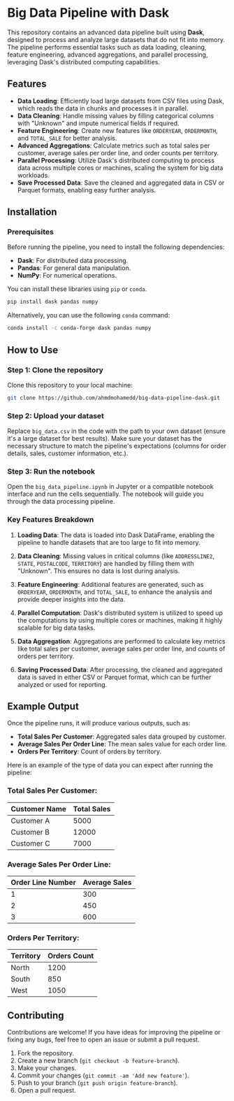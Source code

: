 # Big Data Pipeline with Dask

This repository contains an advanced data pipeline built using **Dask**, designed to process and analyze large datasets that do not fit into memory. The pipeline performs essential tasks such as data loading, cleaning, feature engineering, advanced aggregations, and parallel processing, leveraging Dask's distributed computing capabilities.

## Features
- **Data Loading**: Efficiently load large datasets from CSV files using Dask, which reads the data in chunks and processes it in parallel.
- **Data Cleaning**: Handle missing values by filling categorical columns with "Unknown" and impute numerical fields if required.
- **Feature Engineering**: Create new features like `ORDERYEAR`, `ORDERMONTH`, and `TOTAL_SALE` for better analysis.
- **Advanced Aggregations**: Calculate metrics such as total sales per customer, average sales per order line, and order counts per territory.
- **Parallel Processing**: Utilize Dask's distributed computing to process data across multiple cores or machines, scaling the system for big data workloads.
- **Save Processed Data**: Save the cleaned and aggregated data in CSV or Parquet formats, enabling easy further analysis.

## Installation

### Prerequisites
Before running the pipeline, you need to install the following dependencies:
- **Dask**: For distributed data processing.
- **Pandas**: For general data manipulation.
- **NumPy**: For numerical operations.

You can install these libraries using `pip` or `conda`.

```bash
pip install dask pandas numpy
```

Alternatively, you can use the following `conda` command:
```bash
conda install -c conda-forge dask pandas numpy
```

## How to Use

### Step 1: Clone the repository

Clone this repository to your local machine:

```bash
git clone https://github.com/ahmdmohamedd/big-data-pipeline-dask.git
```

### Step 2: Upload your dataset

Replace `big_data.csv` in the code with the path to your own dataset (ensure it's a large dataset for best results). Make sure your dataset has the necessary structure to match the pipeline's expectations (columns for order details, sales, customer information, etc.).

### Step 3: Run the notebook

Open the `big_data_pipeline.ipynb` in Jupyter or a compatible notebook interface and run the cells sequentially. The notebook will guide you through the data processing pipeline.

### Key Features Breakdown
1. **Loading Data**:
   The data is loaded into Dask DataFrame, enabling the pipeline to handle datasets that are too large to fit into memory.
   
2. **Data Cleaning**:
   Missing values in critical columns (like `ADDRESSLINE2`, `STATE`, `POSTALCODE`, `TERRITORY`) are handled by filling them with "Unknown". This ensures no data is lost during analysis.

3. **Feature Engineering**:
   Additional features are generated, such as `ORDERYEAR`, `ORDERMONTH`, and `TOTAL_SALE`, to enhance the analysis and provide deeper insights into the data.

4. **Parallel Computation**:
   Dask's distributed system is utilized to speed up the computations by using multiple cores or machines, making it highly scalable for big data tasks.

5. **Data Aggregation**:
   Aggregations are performed to calculate key metrics like total sales per customer, average sales per order line, and counts of orders per territory.

6. **Saving Processed Data**:
   After processing, the cleaned and aggregated data is saved in either CSV or Parquet format, which can be further analyzed or used for reporting.

## Example Output
Once the pipeline runs, it will produce various outputs, such as:
- **Total Sales Per Customer**: Aggregated sales data grouped by customer.
- **Average Sales Per Order Line**: The mean sales value for each order line.
- **Orders Per Territory**: Count of orders by territory.

Here is an example of the type of data you can expect after running the pipeline:

### Total Sales Per Customer:
| Customer Name   | Total Sales |
|-----------------|-------------|
| Customer A      | 5000        |
| Customer B      | 12000       |
| Customer C      | 7000        |

### Average Sales Per Order Line:
| Order Line Number | Average Sales |
|-------------------|---------------|
| 1                 | 300           |
| 2                 | 450           |
| 3                 | 600           |

### Orders Per Territory:
| Territory | Orders Count |
|-----------|--------------|
| North     | 1200         |
| South     | 850          |
| West      | 1050         |

## Contributing

Contributions are welcome! If you have ideas for improving the pipeline or fixing any bugs, feel free to open an issue or submit a pull request.

1. Fork the repository.
2. Create a new branch (`git checkout -b feature-branch`).
3. Make your changes.
4. Commit your changes (`git commit -am 'Add new feature'`).
5. Push to your branch (`git push origin feature-branch`).
6. Open a pull request.
